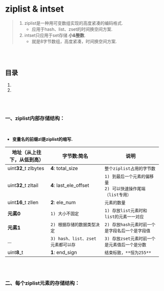 # ziplist & intset
> 1. ziplist是一种用可变数组实现的高度紧凑的编码格式.
>    - 应用于hash、list、zset的时间换空间方案.
> 2. intset只应用于set存储 **小&整数**.
>    - 就是8字节数组，高度紧凑，时间换空间方案.

<br><br>

## 目录

1. []()
2. []()

<br><br>

### 一、ziplist内部存储结构：

<br>

- **变量名的前缀zl是ziplist的缩写.**

| 地址（从上往下，从低到高）| 字节数:简名 | 说明 |
| --- | --- | --- |
| uint**32**_t zlbytes | **4**: total_size | `整个ziplist占用的字节数` |
| uint**32**_t zltail | **4**: last_ele_offset | `1) 到最后一个元素的偏移量`<br>`2) 可以快速操作尾端（list专用）` |
| uint**16**_t zllen | **2**: ele_num | `元素的数量` |
| **元素0** | `1) 大小不固定` | `1) 存放list元素时和list的元素一一对应` |
| **元素1** | `2) 根据存储的数据类型决定` | `2) 存放hash元素时前一个是字段名后一个是字段值` |
| ... | `3) hash、list、zset元素都可以存` | `3) 存放zset元素时前一个是元素值后一个是分数` |
| uint**8**_t | **1**: end_sign | `结束标致，**恒为255**` |

<br><br>

### 二、每个ziplist元素的存储结构：

<br>
